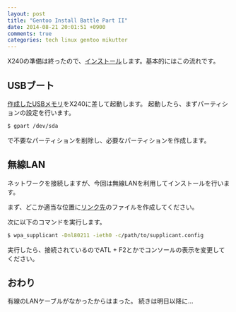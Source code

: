 ```yaml
---
layout: post
title: "Gentoo Install Battle Part II"
date: 2014-08-21 20:01:51 +0900
comments: true
categories: tech linux gentoo mikutter
---
```


X240の準備は終ったので、[インストール](http://wiki.gentoo.org/wiki/Quick_install_guide)します。基本的にはこの流れです。

## USBブート

[作成したUSBメモリ](/blog/2014/08/20/gentoo-install-battle-part-i/)をX240に差して起動します。
起動したら、まずパーティションの設定を行います。

```sh
$ gpart /dev/sda
```

で不要なパーティションを削除し、必要なパーティションを作成します。

## 無線LAN

ネットワークを接続しますが、今回は無線LANを利用してインストールを行います。

まず、どこか適当な位置に[リンク先](http://www.xmisao.com/2014/01/16/how-to-connect-wpa2-wireless-lan-using-wpa-supplicant.html)のファイルを作成してください。

次に以下のコマンドを実行します。

```sh
$ wpa_supplicant -Dnl80211 -ieth0 -c/path/to/supplicant.config
```

実行したら、接続されているのでATL + F2とかでコンソールの表示を変更してください。

## おわり

有線のLANケーブルがなかったからはまった。
続きは明日以降に…
